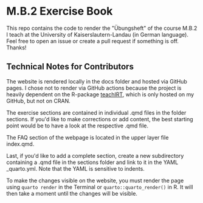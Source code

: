 # M.B.2 Exercise Book

This repo contains the code to render the "Übungsheft" of the course M.B.2 I teach at the University of Kaiserslautern-Landau (in German language). Feel free to open an issue or create a pull request if something is off. Thanks!

## Technical Notes for Contributors

The website is rendered locally in the docs folder and hosted via GitHub pages. I chose not to render via GitHub actions because the project is heavily dependent on the R-package [teachIRT](https://github.com/jkillisch/teachIRT/), which is only hosted on my GitHub, but not on CRAN.

The exercise sections are contained in individual .qmd files in the folder sections. If you'd like to make corrections or add content, the best starting point would be to have a look at the respective .qmd file.

The FAQ section of the webpage is located in the upper layer file index.qmd.

Last, if you'd like to add a complete section, create a new subdirectory containing a .qmd file in the sections folder and link to it in the YAML \_quarto.yml. Note that the YAML is sensitive to indents.

To make the changes visible on the website, you must render the page using `quarto render` in the Terminal or `quarto::quarto_render()` in R. It will then take a moment until the changes will be visible.
